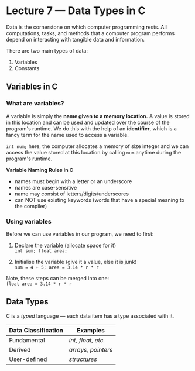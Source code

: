 # Lecture 7 — Data Types in C

Data is the cornerstone on which computer programming rests. All computations, tasks, and methods that a computer program performs depend on interacting with tangible data and information.  

There are two main types of data:
1. Variables
2. Constants  


## Variables in C

### What are variables?
A variable is simply the **name given to a memory location.** A value is stored in this location and can be used and updated over the course of the program's runtime. We do this with the help of an **identifier**, which is a fancy term for the name used to access a variable.  

`int num;` here, the computer allocates a memory of size integer and we can access the value stored at this location by calling `num` anytime during the program's runtime.  

**Variable Naming Rules in C**
- names must begin with a letter or an underscore
- names are case-sensitive
- name may consist of letters/digits/underscores
- can NOT use existing keywords (words that have a special meaning to the compiler)  

### Using variables
Before we can use variables in our program, we need to first:  

1. Declare the variable (allocate space for it)  
`int sum; float area;`  
  
2. Initialise the variable (give it a value, else it is junk)  
`sum = 4 + 5; area = 3.14 * r * r`  

Note, these steps can be merged into one:  
`float area = 3.14 * r * r`  

## Data Types
C is a *typed* language — each data item has a type associated with it.  

| Data Classification | Examples |
| --- | --- |
| Fundamental | *int, float, etc.* |
| Derived | *arrays, pointers* |
| User-defined | *structures* |


